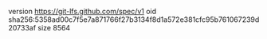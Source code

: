 version https://git-lfs.github.com/spec/v1
oid sha256:5358ad00c7f5e7a871766f27b3134f8d1a572e381cfc95b761067239d20733af
size 8564

